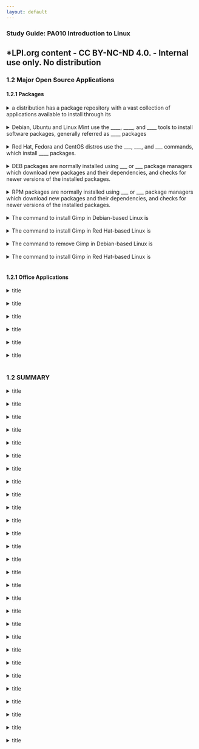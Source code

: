 ```yaml
---
layout: default
---
```

### Study Guide: PA010 Introduction to Linux 
*LPI.org content  - CC BY-NC-ND 4.0. - Internal use only. No distribution
---

### 1.2  Major Open Source Applications

#### 1.2.1 Packages

<details>
<summary>a distribution has a package repository with a vast collection of
applications available to install through its </summary>
package manager
</details>
<br>

<details>
<summary>Debian, Ubuntu and Linux Mint use the ____, ____, and ____ tools to install software packages, generally referred as ____ packages</summary>
dpkg, apt-get and apt <br>
DEB
</details>
<br>

<details>
<summary>Red Hat, Fedora and CentOS distros use the ___, ___, and ___ commands, which install ____ packages.
</summary>
rpm, yum and dnf<br>
RPM
</details>
<br>

<details>
<summary>DEB packages are normally installed using ___ or ___ package managers which download new packages and their dependencies, and checks for newer
versions of the installed packages.
</summary>
yum or dnf
</details>
<br>

<details>
<summary>RPM packages are normally installed using ___ or ___ package managers which download new packages and their dependencies, and checks for newer
versions of the installed packages.</summary>
detail
</details>
<br>

<details>
<summary>The command to install Gimp in Debian-based Linux is </summary>
sudo apt-get install gimp<br>
or<br>
sudo apt install gimp
</details>
<br>

<details>
<summary>The command to install Gimp in Red Hat-based Linux is </summary>
sudo yum install gimp
</details>
<br>

<details>
<summary>The command to remove Gimp in Debian-based Linux is </summary>
sudo apt-get remove gimp<br>
or<br>
sudo apt remove gimp
</details>
<br>

<details>
<summary>The command to install Gimp in Red Hat-based Linux is </summary>
sudo yum remove gimp
</details>
<br>

#### 1.2.1 Office Applications


<details>
<summary>title</summary>
detail
</details>
<br>

<details>
<summary>title</summary>
detail
</details>
<br>

<details>
<summary>title</summary>
detail
</details>
<br>

<details>
<summary>title</summary>
detail
</details>
<br>

<details>
<summary>title</summary>
detail
</details>
<br>

<details>
<summary>title</summary>
detail
</details>
<br>


### 1.2 SUMMARY



<details>
<summary>title</summary>
detail
</details>
<br>

<details>
<summary>title</summary>
detail
</details>
<br>

<details>
<summary>title</summary>
detail
</details>
<br>

<details>
<summary>title</summary>
detail
</details>
<br>

<details>
<summary>title</summary>
detail
</details>
<br>

<details>
<summary>title</summary>
detail
</details>
<br>

<details>
<summary>title</summary>
detail
</details>
<br>

<details>
<summary>title</summary>
detail
</details>
<br>

<details>
<summary>title</summary>
detail
</details>
<br>

<details>
<summary>title</summary>
detail
</details>
<br>

<details>
<summary>title</summary>
detail
</details>
<br>

<details>
<summary>title</summary>
detail
</details>
<br>

<details>
<summary>title</summary>
detail
</details>
<br>

<details>
<summary>title</summary>
detail
</details>
<br>

<details>
<summary>title</summary>
detail
</details>
<br>

<details>
<summary>title</summary>
detail
</details>
<br>

<details>
<summary>title</summary>
detail
</details>
<br>

<details>
<summary>title</summary>
detail
</details>
<br>

<details>
<summary>title</summary>
detail
</details>
<br>

<details>
<summary>title</summary>
detail
</details>
<br>

<details>
<summary>title</summary>
detail
</details>
<br>

<details>
<summary>title</summary>
detail
</details>
<br>

<details>
<summary>title</summary>
detail
</details>
<br>

<details>
<summary>title</summary>
detail
</details>
<br>

<details>
<summary>title</summary>
detail
</details>
<br>

<details>
<summary>title</summary>
detail
</details>
<br>

<details>
<summary>title</summary>
detail
</details>
<br>

<details>
<summary>title</summary>
detail
</details>
<br>


